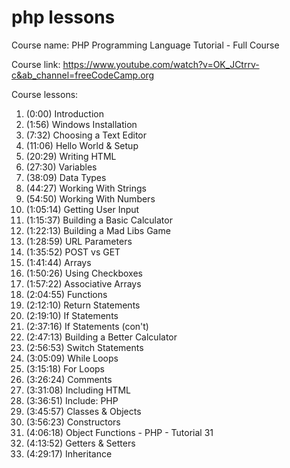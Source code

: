 # php lessons
Course name: PHP Programming Language Tutorial - Full Course

Course link: https://www.youtube.com/watch?v=OK_JCtrrv-c&ab_channel=freeCodeCamp.org

Course lessons:
1. (0:00) Introduction
2. (1:56) Windows Installation
3. (7:32) Choosing a Text Editor
4. (11:06) Hello World & Setup
5. (20:29) Writing HTML
6. (27:30) Variables
7. (38:09) Data Types
8. (44:27) Working With Strings
9. (54:50) Working With Numbers
10. (1:05:14) Getting User Input
11. (1:15:37) Building a Basic Calculator
12. (1:22:13) Building a Mad Libs Game
13. (1:28:59) URL Parameters
14. (1:35:52) POST vs GET
15. (1:41:44) Arrays
16. (1:50:26) Using Checkboxes
17. (1:57:22) Associative Arrays
18. (2:04:55) Functions
19. (2:12:10) Return Statements
20. (2:19:10) If Statements
21. (2:37:16) If Statements (con't)
22. (2:47:13) Building a Better Calculator
23. (2:56:53) Switch Statements
24. (3:05:09) While Loops
25. (3:15:18) For Loops
26. (3:26:24) Comments
27. (3:31:08) Including HTML
28. (3:36:51) Include: PHP
29. (3:45:57) Classes & Objects
30. (3:56:23) Constructors
31. (4:06:18) Object Functions - PHP - Tutorial 31
32. (4:13:52) Getters & Setters
33. (4:29:17) Inheritance
